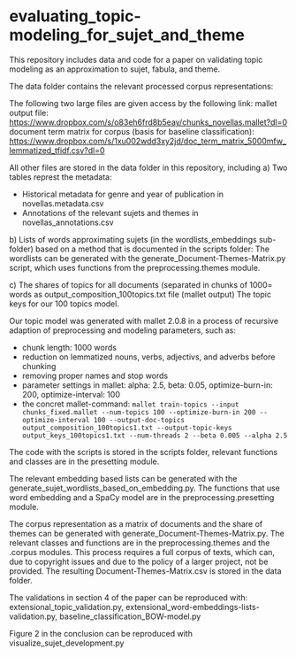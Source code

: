 # evaluating_topic-modeling_for_sujet_and_theme
This repository includes data and code for a paper on validating topic modeling as an approximation to sujet, fabula, and theme.

The data folder contains the relevant processed corpus representations:

The following two large files are given access by the following link:
mallet output file: https://www.dropbox.com/s/o83eh6frd8b5eay/chunks_novellas.mallet?dl=0
document term matrix for corpus (basis for baseline classification): https://www.dropbox.com/s/1xu002wdd3xy2jd/doc_term_matrix_5000mfw_lemmatized_tfidf.csv?dl=0

All other files are stored in the data folder in this repository, including
a) Two tables represt the metadata: 
- Historical metadata for genre and year of publication in novellas.metadata.csv
- Annotations of the relevant sujets and themes in novellas_annotations.csv

b) Lists of words approximating sujets (in the wordlists_embeddings sub-folder) based on a method that is documented in the scripts folder: The wordlists can be generated with the generate_Document-Themes-Matrix.py script, which uses functions from the preprocessing.themes module.



c) The shares of topics for all documents (separated in chunks of 1000= words as output_composition_100topics.txt file (mallet output)
The topic keys for our 100 topics model. 

Our topic model was generated with mallet 2.0.8 in a process of recursive adaption of preprocessing and modeling parameters, such as:
- chunk length: 1000 words
- reduction on lemmatized nouns, verbs, adjectivs, and adverbs before chunking
- removing proper names and stop words
- parameter settings in mallet: alpha: 2.5, beta: 0.05, optimize-burn-in: 200, optimize-interval: 100
- the concret mallet-command: `mallet train-topics --input chunks_fixed.mallet --num-topics 100 --optimize-burn-in 200 --optimize-interval 100 --output-doc-topics output_composition_100topics1.txt --output-topic-keys output_keys_100topics1.txt --num-threads 2 --beta 0.005 --alpha 2.5`


The code with the scripts is stored in the scripts folder, relevant functions and classes are in the presetting module.

The relevant embedding based lists can be generated with the generate_sujet_wordlists_based_on_embedding.py.
The functions that use word embedding and a SpaCy model are in the preprocessing.presetting module.

The corpus representation as a matrix of documents and the share of themes can be generated with generate_Document-Themes-Matrix.py.
The relevant classes and functions are in the preprocessing.themes and the .corpus modules. 
This process requires a full corpus of texts, which can, due to copyright issues and due to the policy of a larger project, not be provided. The resulting Document-Themes-Matrix.csv is stored in the data folder.

The validations in section 4 of the paper can be reproduced with: 
extensional_topic_validation.py,
extensional_word-embeddings-lists-validation.py,
baseline_classification_BOW-model.py

Figure 2 in the conclusion can be reproduced with visualize_sujet_development.py


